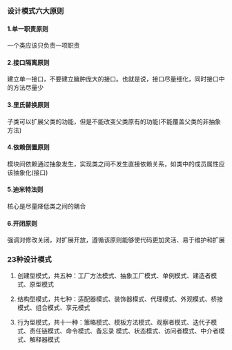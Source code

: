 ### 设计模式六大原则
#### 1.单一职责原则
一个类应该只负责一项职责
#### 2.接口隔离原则
建立单一接口，不要建立臃肿庞大的接口。也就是说，接口尽量细化，同时接口中的方法尽量少
#### 3.里氏替换原则
子类可以扩展父类的功能，但是不能改变父类原有的功能(不能覆盖父类的非抽象方法)
#### 4.依赖倒置原则
模块间依赖通过抽象发生，实现类之间不发生直接依赖关系，如类中的成员属性应该抽象化(接口)
#### 5.迪米特法则
核心是尽量降低类之间的耦合
#### 6.开闭原则
强调对修改关闭，对扩展开放，遵循该原则能够使代码更加灵活、易于维护和扩展

### 23种设计模式
1. 创建型模式，共五种：⼯⼚⽅法模式、抽象⼯⼚模式、单例模式、建造者模式、原型模式

2. 结构型模式，共七种：适配器模式、装饰器模式、代理模式、外观模式、桥接模式、组合模式、享元模式

3. ⾏为型模式，共⼗⼀种：策略模式、模板⽅法模式、观察者模式、迭代⼦模式、责任链模式、命令模式、备忘录 模式、状态模式、访问者模式、中介者模式、解释器模式